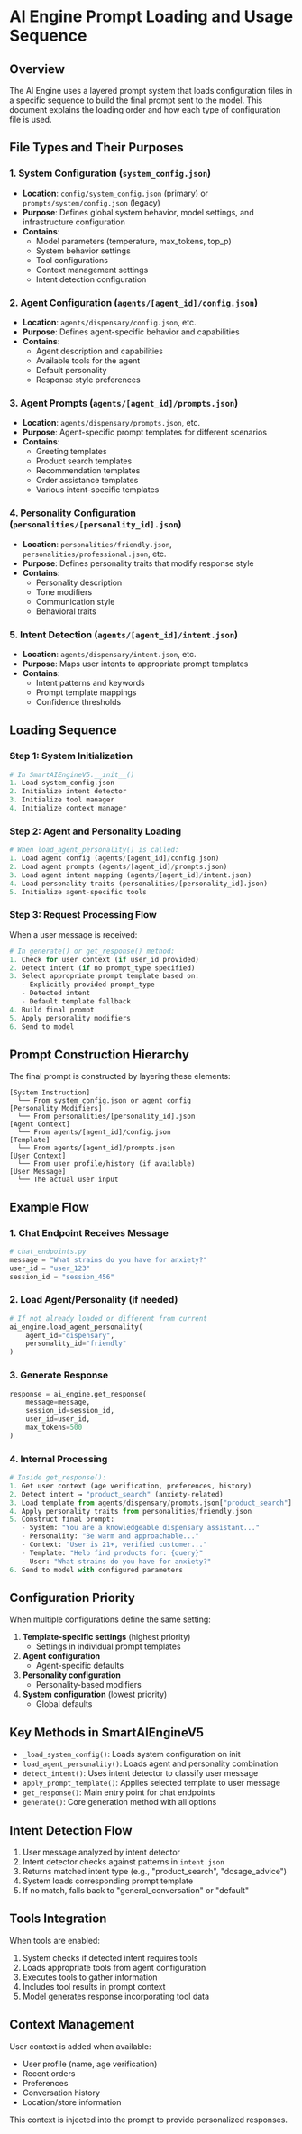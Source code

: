 # AI Engine Prompt Loading and Usage Sequence

## Overview
The AI Engine uses a layered prompt system that loads configuration files in a specific sequence to build the final prompt sent to the model. This document explains the loading order and how each type of configuration file is used.

## File Types and Their Purposes

### 1. **System Configuration** (`system_config.json`)
- **Location**: `config/system_config.json` (primary) or `prompts/system/config.json` (legacy)
- **Purpose**: Defines global system behavior, model settings, and infrastructure configuration
- **Contains**:
  - Model parameters (temperature, max_tokens, top_p)
  - System behavior settings
  - Tool configurations
  - Context management settings
  - Intent detection configuration

### 2. **Agent Configuration** (`agents/[agent_id]/config.json`)
- **Location**: `agents/dispensary/config.json`, etc.
- **Purpose**: Defines agent-specific behavior and capabilities
- **Contains**:
  - Agent description and capabilities
  - Available tools for the agent
  - Default personality
  - Response style preferences

### 3. **Agent Prompts** (`agents/[agent_id]/prompts.json`)
- **Location**: `agents/dispensary/prompts.json`, etc.
- **Purpose**: Agent-specific prompt templates for different scenarios
- **Contains**:
  - Greeting templates
  - Product search templates
  - Recommendation templates
  - Order assistance templates
  - Various intent-specific templates

### 4. **Personality Configuration** (`personalities/[personality_id].json`)
- **Location**: `personalities/friendly.json`, `personalities/professional.json`, etc.
- **Purpose**: Defines personality traits that modify response style
- **Contains**:
  - Personality description
  - Tone modifiers
  - Communication style
  - Behavioral traits

### 5. **Intent Detection** (`agents/[agent_id]/intent.json`)
- **Location**: `agents/dispensary/intent.json`, etc.
- **Purpose**: Maps user intents to appropriate prompt templates
- **Contains**:
  - Intent patterns and keywords
  - Prompt template mappings
  - Confidence thresholds

## Loading Sequence

### Step 1: System Initialization
```python
# In SmartAIEngineV5.__init__()
1. Load system_config.json
2. Initialize intent detector
3. Initialize tool manager
4. Initialize context manager
```

### Step 2: Agent and Personality Loading
```python
# When load_agent_personality() is called:
1. Load agent config (agents/[agent_id]/config.json)
2. Load agent prompts (agents/[agent_id]/prompts.json)
3. Load agent intent mapping (agents/[agent_id]/intent.json)
4. Load personality traits (personalities/[personality_id].json)
5. Initialize agent-specific tools
```

### Step 3: Request Processing Flow
When a user message is received:

```python
# In generate() or get_response() method:
1. Check for user context (if user_id provided)
2. Detect intent (if no prompt_type specified)
3. Select appropriate prompt template based on:
   - Explicitly provided prompt_type
   - Detected intent
   - Default template fallback
4. Build final prompt
5. Apply personality modifiers
6. Send to model
```

## Prompt Construction Hierarchy

The final prompt is constructed by layering these elements:

```
[System Instruction]
  └── From system_config.json or agent config
[Personality Modifiers]
  └── From personalities/[personality_id].json
[Agent Context]
  └── From agents/[agent_id]/config.json
[Template]
  └── From agents/[agent_id]/prompts.json
[User Context]
  └── From user profile/history (if available)
[User Message]
  └── The actual user input
```

## Example Flow

### 1. Chat Endpoint Receives Message
```python
# chat_endpoints.py
message = "What strains do you have for anxiety?"
user_id = "user_123"
session_id = "session_456"
```

### 2. Load Agent/Personality (if needed)
```python
# If not already loaded or different from current
ai_engine.load_agent_personality(
    agent_id="dispensary",
    personality_id="friendly"
)
```

### 3. Generate Response
```python
response = ai_engine.get_response(
    message=message,
    session_id=session_id,
    user_id=user_id,
    max_tokens=500
)
```

### 4. Internal Processing
```python
# Inside get_response():
1. Get user context (age verification, preferences, history)
2. Detect intent → "product_search" (anxiety-related)
3. Load template from agents/dispensary/prompts.json["product_search"]
4. Apply personality traits from personalities/friendly.json
5. Construct final prompt:
   - System: "You are a knowledgeable dispensary assistant..."
   - Personality: "Be warm and approachable..."
   - Context: "User is 21+, verified customer..."
   - Template: "Help find products for: {query}"
   - User: "What strains do you have for anxiety?"
6. Send to model with configured parameters
```

## Configuration Priority

When multiple configurations define the same setting:

1. **Template-specific settings** (highest priority)
   - Settings in individual prompt templates
2. **Agent configuration**
   - Agent-specific defaults
3. **Personality configuration**
   - Personality-based modifiers
4. **System configuration** (lowest priority)
   - Global defaults

## Key Methods in SmartAIEngineV5

- `_load_system_config()`: Loads system configuration on init
- `load_agent_personality()`: Loads agent and personality combination
- `detect_intent()`: Uses intent detector to classify user message
- `apply_prompt_template()`: Applies selected template to user message
- `get_response()`: Main entry point for chat endpoints
- `generate()`: Core generation method with all options

## Intent Detection Flow

1. User message analyzed by intent detector
2. Intent detector checks against patterns in `intent.json`
3. Returns matched intent type (e.g., "product_search", "dosage_advice")
4. System loads corresponding prompt template
5. If no match, falls back to "general_conversation" or "default"

## Tools Integration

When tools are enabled:
1. System checks if detected intent requires tools
2. Loads appropriate tools from agent configuration
3. Executes tools to gather information
4. Includes tool results in prompt context
5. Model generates response incorporating tool data

## Context Management

User context is added when available:
- User profile (name, age verification)
- Recent orders
- Preferences
- Conversation history
- Location/store information

This context is injected into the prompt to provide personalized responses.